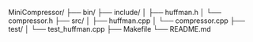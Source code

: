 MiniCompressor/
├── bin/
├── include/
│   ├── huffman.h
│   └── compressor.h
├── src/
│   ├── huffman.cpp
│   └── compressor.cpp
├── test/
│   └── test_huffman.cpp
├── Makefile
└── README.md
